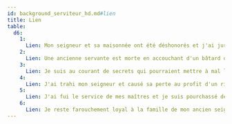 ```yaml
---
id: background_serviteur_hd.md#lien
title: Lien
table:
  d6:
    1:
      Lien: Mon seigneur et sa maisonnée ont été déshonorés et j'ai juré de découvrir par qui et pourquoi.
    2:
      Lien: Une ancienne servante est morte en accouchant d'un bâtard de mon maître. J'ai pris l'enfant sous ma protection, en attendant le jour où il pourra réclamer son dû.
    3:
      Lien: Je suis au courant de secrets qui pourraient mettre à mal le statut de mes anciens maîtres. Je me suis juré de ne jamais rien révéler.
    4:
      Lien: J'ai trahi mon seigneur et causé sa perte au profit d'un rival, et je suis prêt à tout pour le cacher.
    5:
      Lien: J'ai fui le service de mes maîtres et je suis pourchassé depuis.
    6:
      Lien: Je reste farouchement loyal à la famille de mon ancien seigneur.
---
```


